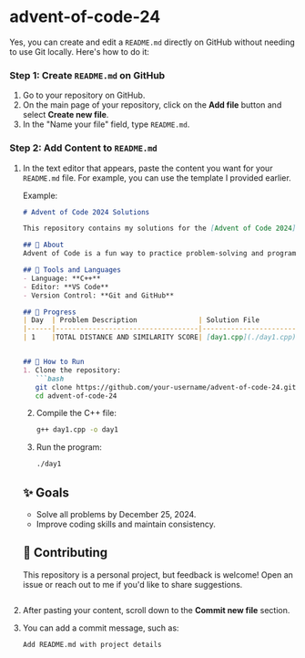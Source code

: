 # advent-of-code-24
Yes, you can create and edit a `README.md` directly on GitHub without needing to use Git locally. Here's how to do it:

### **Step 1: Create `README.md` on GitHub**
1. Go to your repository on GitHub.
2. On the main page of your repository, click on the **Add file** button and select **Create new file**.
3. In the "Name your file" field, type `README.md`.

### **Step 2: Add Content to `README.md`**
1. In the text editor that appears, paste the content you want for your `README.md` file. For example, you can use the template I provided earlier.
   
   Example:
   ```markdown
   # Advent of Code 2024 Solutions

   This repository contains my solutions for the [Advent of Code 2024](https://adventofcode.com/2024), a series of daily coding challenges during December.

   ## 📌 About
   Advent of Code is a fun way to practice problem-solving and programming by solving puzzles. Each day, a new problem is unlocked, and I aim to complete all 30 days while improving my coding skills.

   ## 🔧 Tools and Languages
   - Language: **C++**
   - Editor: **VS Code**
   - Version Control: **Git and GitHub**

   ## 🚀 Progress
   | Day  | Problem Description               | Solution File                                    | Status        |
   |------|-----------------------------------|--------------------------------------------------|---------------|
   | 1    |TOTAL DISTANCE AND SIMILARITY SCORE| [day1.cpp](./day1.cpp),[day1_2.cpp](./day1_2.cpp)| ✅ Completed |
   

   ## 📂 How to Run
   1. Clone the repository:
      ```bash
      git clone https://github.com/your-username/advent-of-code-24.git
      cd advent-of-code-24
      ```
   2. Compile the C++ file:
      ```bash
      g++ day1.cpp -o day1
      ```
   3. Run the program:
      ```bash
      ./day1
      ```

   ## ✨ Goals
   - Solve all problems by December 25, 2024.
   - Improve coding skills and maintain consistency.

   ## 🤝 Contributing
   This repository is a personal project, but feedback is welcome! Open an issue or reach out to me if you'd like to share suggestions.
   ```

2. After pasting your content, scroll down to the **Commit new file** section.
3. You can add a commit message, such as:
   ```
   Add README.md with project details
   ```

